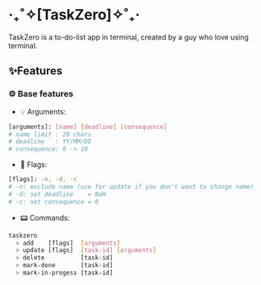 # ‎‧₊˚✧[TaskZero]✧˚₊‧

TaskZero is a to-do-list app in terminal, created by a guy who love using terminal.

## ✨Features

### ⚙️ Base features

 - 💡 Arguments:

```bash
[arguments]: [name] [deadline] [consequence]
# name limit : 20 chars
# deadline   : YY/MM/DD
# consequence: 0 -> 10
```

 - 🚩 Flags:

```bash
[flags]: -n, -d, -c
# -n: exclude name (use for update if you don't want to change name)
# -d: set deadline    = NaH
# -c: set consequence = 0
```

 - 📟 Commands:

```bash
taskzero
  > add    [flags]  [arguments]
  > update [flags]  [task-id] [arguments]
  > delete          [task-id]
  > mark-done       [task-id]
  > mark-in-progess [task-id]
```
